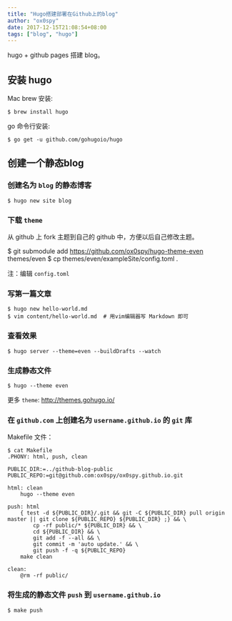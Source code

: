 ```yaml
---
title: "Hugo搭建部署在Github上的blog"
author: "ox0spy"
date: 2017-12-15T21:08:54+08:00
tags: ["blog", "hugo"]
---
```


hugo + github pages 搭建 blog。

## 安装 hugo

Mac brew 安装:

    $ brew install hugo

go 命令行安装:

    $ go get -u github.com/gohugoio/hugo

## 创建一个静态blog

### 创建名为 `blog` 的静态博客

    $ hugo new site blog

### 下载 `theme`

从 github 上 fork 主题到自己的 github 中，方便以后自己修改主题。

   $ git submodule add https://github.com/ox0spy/hugo-theme-even themes/even
   $ cp themes/even/exampleSite/config.toml .

注：编辑 `config.toml`

### 写第一篇文章

    $ hugo new hello-world.md
    $ vim content/hello-world.md  # 用vim编辑器写 Markdown 即可

### 查看效果

    $ hugo server --theme=even --buildDrafts --watch

### 生成静态文件

    $ hugo --theme even

更多 `theme`: <http://themes.gohugo.io/>

### 在 `github.com` 上创建名为 `username.github.io` 的 `git` 库

Makefile 文件：

    $ cat Makefile
    .PHONY: html, push, clean

    PUBLIC_DIR:=../github-blog-public
    PUBLIC_REPO:=git@github.com:ox0spy/ox0spy.github.io.git

    html: clean
        hugo --theme even

    push: html
        { test -d ${PUBLIC_DIR}/.git && git -C ${PUBLIC_DIR} pull origin master || git clone ${PUBLIC_REPO} ${PUBLIC_DIR} ;} && \
            cp -rf public/* ${PUBLIC_DIR} && \
            cd ${PUBLIC_DIR} && \
            git add -f --all && \
            git commit -m 'auto update.' && \
            git push -f -q ${PUBLIC_REPO}
        make clean

    clean:
        @rm -rf public/

### 将生成的静态文件 `push` 到 `username.github.io`

    $ make push
